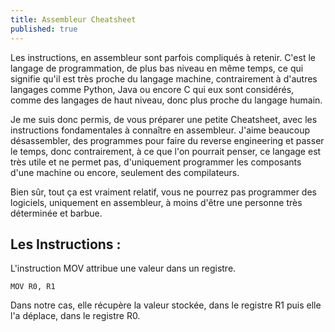 ```yaml
---
title: Assembleur Cheatsheet
published: true
---
```


Les instructions, en assembleur sont parfois compliqués à retenir. C'est le langage de programmation, de plus bas niveau en même temps, ce qui signifie qu'il est très proche du langage machine, contrairement à d'autres langages comme Python, Java ou encore C qui eux sont considérés, comme des langages de haut niveau, donc plus proche du langage humain.

Je me suis donc permis, de vous préparer une petite Cheatsheet, avec les instructions fondamentales à connaître en assembleur. J'aime beaucoup désassembler, des programmes pour faire du reverse engineering et passer le temps, donc contrairement, à ce que l'on pourrait penser, ce langage est très utile et ne permet pas, d'uniquement programmer les composants d'une machine ou encore, seulement des compilateurs.

Bien sûr, tout ça est vraiment relatif, vous ne pourrez pas programmer des logiciels, uniquement en assembleur, à moins d'être une personne très déterminée et barbue.

## Les Instructions :

L'instruction MOV attribue une valeur dans un registre.

```assembly
MOV R0, R1
```

Dans notre cas, elle récupère la valeur stockée, dans le registre R1 puis elle l'a déplace, dans le registre R0.
